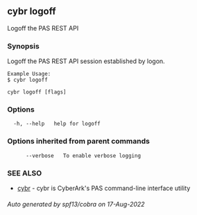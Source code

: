## cybr logoff

Logoff the PAS REST API

### Synopsis

Logoff the PAS REST API session established by logon.
	
	Example Usage:
	$ cybr logoff

```
cybr logoff [flags]
```

### Options

```
  -h, --help   help for logoff
```

### Options inherited from parent commands

```
      --verbose   To enable verbose logging
```

### SEE ALSO

* [cybr](cybr.md)	 - cybr is CyberArk's PAS command-line interface utility

###### Auto generated by spf13/cobra on 17-Aug-2022
